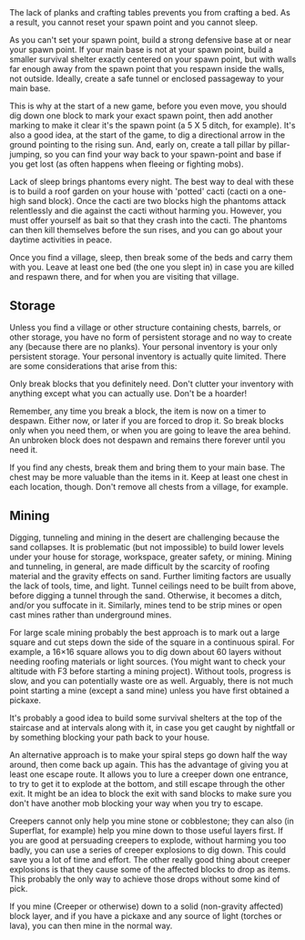 ## 
The lack of planks and crafting tables prevents you from crafting a bed. As a result, you cannot reset your spawn point and you cannot sleep.

As you can't set your spawn point, build a strong defensive base at or near your spawn point. If your main base is not at your spawn point, build a smaller survival shelter exactly centered on your spawn point, but with walls far enough away from the spawn point that you respawn inside the walls, not outside. Ideally, create a safe tunnel or enclosed passageway to your main base.

This is why at the start of a new game, before you even move, you should dig down one block to mark your exact spawn point, then add another marking to make it clear it's the spawn point (a 5 X 5 ditch, for example). It's also a good idea, at the start of the game, to dig a directional arrow in the ground pointing to the rising sun. And, early on, create a tall pillar by pillar-jumping, so you can find your way back to your spawn-point and base if you get lost (as often happens when fleeing or fighting mobs).

Lack of sleep brings phantoms every night. The best way to deal with these is to build a roof garden on your house with 'potted' cacti (cacti on a one-high sand block). Once the cacti are two blocks high the phantoms attack relentlessly and die against the cacti without harming you. However, you must offer yourself as bait so that they crash into the cacti. The phantoms can then kill themselves before the sun rises, and you can go about your daytime activities in peace.

Once you find a village, sleep, then break some of the beds and carry them with you. Leave at least one bed (the one you slept in) in case you are killed and respawn there, and for when you are visiting that village.

## Storage
Unless you find a village or other structure containing chests, barrels, or other storage, you have no form of persistent storage and no way to create any (because there are no planks). Your personal inventory is your only persistent storage. Your personal inventory is actually quite limited. There are some considerations that arise from this: 

Only break blocks that you definitely need. Don't clutter your inventory with anything except what you can actually use. Don't be a hoarder!

Remember, any time you break a block, the item is now on a timer to despawn. Either now, or later if you are forced to drop it. So break blocks only when you need them, or when you are going to leave the area behind. An unbroken block does not despawn and remains there forever until you need it.

If you find any chests, break them and bring them to your main base. The chest may be more valuable than the items in it. Keep at least one chest in each location, though. Don't remove all chests from a village, for example.

## Mining
Digging, tunneling and mining in the desert are challenging because the sand collapses. It is problematic (but not impossible) to build lower levels under your house for storage, workspace, greater safety, or mining. Mining and tunneling, in general, are made difficult by the scarcity of roofing material and the gravity effects on sand. Further limiting factors are usually the lack of tools, time, and light. Tunnel ceilings need to be built from above, before digging a tunnel through the sand. Otherwise, it becomes a ditch, and/or you suffocate in it. Similarly, mines tend to be strip mines or open cast mines rather than underground mines.

For large scale mining probably the best approach is to mark out a large square and cut steps down the side of the square in a continuous spiral. For example, a 16×16 square allows you to dig down about 60 layers without needing roofing materials or light sources. (You might want to check your altitude with F3 before starting a mining project). Without tools, progress is slow, and you can potentially waste ore as well. Arguably, there is not much point starting a mine (except a sand mine) unless you have first obtained a pickaxe.

It's probably a good idea to build some survival shelters at the top of the staircase and at intervals along with it, in case you get caught by nightfall or by something blocking your path back to your house.

An alternative approach is to make your spiral steps go down half the way around, then come back up again. This has the advantage of giving you at least one escape route. It allows you to lure a creeper down one entrance, to try to get it to explode at the bottom, and still escape through the other exit. It might be an idea to block the exit with sand blocks to make sure you don't have another mob blocking your way when you try to escape.

Creepers cannot only help you mine stone or cobblestone; they can also (in Superflat, for example) help you mine down to those useful layers first. If you are good at persuading creepers to explode, without harming you too badly, you can use a series of creeper explosions to dig down. This could save you a lot of time and effort. The other really good thing about creeper explosions is that they cause some of the affected blocks to drop as items. This probably the only way to achieve those drops without some kind of pick.

If you mine (Creeper or otherwise) down to a solid (non-gravity affected) block layer, and if you have a pickaxe and any source of light (torches or lava), you can then mine in the normal way.

